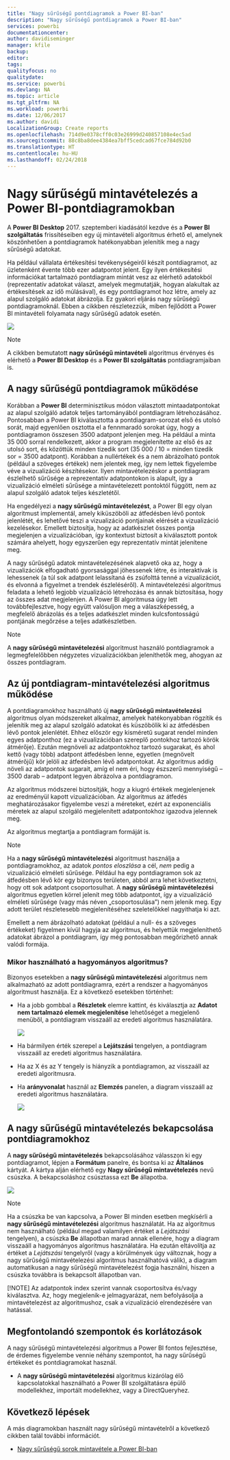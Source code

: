 ```yaml
---
title: "Nagy sűrűségű pontdiagramok a Power BI-ban"
description: "Nagy sűrűségű pontdiagramok a Power BI-ban"
services: powerbi
documentationcenter: 
author: davidiseminger
manager: kfile
backup: 
editor: 
tags: 
qualityfocus: no
qualitydate: 
ms.service: powerbi
ms.devlang: NA
ms.topic: article
ms.tgt_pltfrm: NA
ms.workload: powerbi
ms.date: 12/06/2017
ms.author: davidi
LocalizationGroup: Create reports
ms.openlocfilehash: 714d9e0378cff0c03e26999d240857108e4ec5ad
ms.sourcegitcommit: 88c8ba8dee4384ea7bff5cedcad67fce784d92b0
ms.translationtype: HT
ms.contentlocale: hu-HU
ms.lasthandoff: 02/24/2018
---
```

# <a name="high-density-sampling-in-power-bi-scatter-charts"></a>Nagy sűrűségű mintavételezés a Power BI-pontdiagramokban
A **Power BI Desktop** 2017. szeptemberi kiadásától kezdve és a **Power BI szolgáltatás** frissítéseiben egy új mintavételi algoritmus érhető el, amelynek köszönhetően a pontdiagramok hatékonyabban jelenítik meg a nagy sűrűségű adatokat.

Ha például vállalata értékesítési tevékenységeiről készít pontdiagramot, az üzletenként évente több ezer adatpontot jelent. Egy ilyen értékesítési információkat tartalmazó pontdiagram mintát vesz az elérhető adatokból (reprezentatív adatokat választ, amelyek megmutatják, hogyan alakultak az értékesítések az idő múlásával), és egy pontdiagramot hoz létre, amely az alapul szolgáló adatokat ábrázolja. Ez gyakori eljárás nagy sűrűségű pontdiagramoknál. Ebben a cikkben részletezzük, miben fejlődött a Power BI mintavételi folyamata nagy sűrűségű adatok esetén.

![](media/desktop-high-density-scatter-charts/high-density-scatter-charts_01.png)

> [!NOTE]
> A cikkben bemutatott **nagy sűrűségű mintavételi** algoritmus érvényes és elérhető a **Power BI Desktop** és a **Power BI szolgáltatás** pontdiagramjaiban is.
> 
> 

## <a name="how-high-density-scatter-charts-work"></a>A nagy sűrűségű pontdiagramok működése
Korábban a **Power BI** determinisztikus módon választott mintaadatpontokat az alapul szolgáló adatok teljes tartományából pontdiagram létrehozásához. Pontosabban a Power BI kiválasztotta a pontdiagram-sorozat első és utolsó sorát, majd egyenlően osztotta el a fennmaradó sorokat úgy, hogy a pontdiagramon összesen 3500 adatpont jelenjen meg. Ha például a minta 35 000 sorral rendelkezett, akkor a program megjelenítette az első és az utolsó sort, és közöttük minden tizedik sort (35 000 / 10 = minden tizedik sor = 3500 adatpont). Korábban a nullértékek és a nem ábrázolható pontok (például a szöveges értékek) nem jelentek meg, így nem lettek figyelembe véve a vizualizáció készítésekor. Ilyen mintavételezéskor a pontdiagram észlelhető sűrűsége a reprezentatív adatpontokon is alapult, így a vizualizáció elméleti sűrűsége a mintavételezett pontoktól függött, nem az alapul szolgáló adatok teljes készletétől.

Ha engedélyezi a **nagy sűrűségű mintavételezést**, a Power BI egy olyan algoritmust implementál, amely kiküszöböli az átfedésben lévő pontok jelenlétét, és lehetővé teszi a vizualizáció pontjainak elérését a vizualizáció kezelésekor. Emellett biztosítja, hogy az adatkészlet összes pontja megjelenjen a vizualizációban, így kontextust biztosít a kiválasztott pontok számára ahelyett, hogy egyszerűen egy reprezentatív mintát jelenítene meg.

A nagy sűrűségű adatok mintavételezésének alapvető oka az, hogy a vizualizációk elfogadható gyorsasággal jöhessenek létre, és interaktívak is lehessenek (a túl sok adatpont lelassítaná és zsúfolttá tenné a vizualizációt, és elvonná a figyelmet a trendek észleléséről). A mintavételezési algoritmus feladata a lehető legjobb vizualizáció létrehozása és annak biztosítása, hogy az összes adat megjelenjen. A Power BI algoritmusa úgy lett továbbfejlesztve, hogy együtt valósuljon meg a válaszképesség, a megfelelő ábrázolás és a teljes adatkészlet minden kulcsfontosságú pontjának megőrzése a teljes adatkészletben.

> [!NOTE]
> A **nagy sűrűségű mintavételezési** algoritmust használó pontdiagramok a legmegfelelőbben négyzetes vizualizációkban jeleníthetők meg, ahogyan az összes pontdiagram.
> 
> 

## <a name="how-the-new-scatter-chart-sampling-algorithm-works"></a>Az új pontdiagram-mintavételezési algoritmus működése
A pontdiagramokhoz használható új **nagy sűrűségű mintavételezési** algoritmus olyan módszereket alkalmaz, amelyek hatékonyabban rögzítik és jelenítik meg az alapul szolgáló adatokat és küszöbölik ki az átfedésben lévő pontok jelenlétét. Ehhez először egy kisméretű sugarat rendel minden egyes adatponthoz (ez a vizualizációban szereplő pontokhoz tartozó körök átmérője). Ezután megnöveli az adatpontokhoz tartozó sugarakat, és ahol kettő (vagy több) adatpont átfedésben lenne, egyetlen (megnövelt átmérőjű) kör jelöli az átfedésben lévő adatpontokat. Az algoritmus addig növeli az adatpontok sugarait, amíg el nem éri, hogy észszerű mennyiségű – 3500 darab – adatpont legyen ábrázolva a pontdiagramon.

Az algoritmus módszerei biztosítják, hogy a kiugró értékek megjelenjenek az eredményül kapott vizualizációban. Az algoritmus az átfedés meghatározásakor figyelembe veszi a méreteket, ezért az exponenciális méretek az alapul szolgáló megjelenített adatpontokhoz igazodva jelennek meg.

Az algoritmus megtartja a pontdiagram formáját is.

> [!NOTE]
> Ha a **nagy sűrűségű mintavételezési** algoritmust használja a pontdiagramokhoz, az adatok *pontos eloszlása* a cél, *nem* pedig a vizualizáció elméleti sűrűsége. Például ha egy pontdiagramon sok az átfedésben lévő kör egy bizonyos területen, abból arra lehet következtetni, hogy ott sok adatpont csoportosulhat. A **nagy sűrűségű mintavételezési** algoritmus egyetlen körrel jelenít meg több adatpontot, így a vizualizáció elméleti sűrűsége (vagy más néven „csoportosulása”) nem jelenik meg. Egy adott terület részletesebb megjelenítéséhez szeletelőkkel nagyíthatja ki azt.
> 
> 

Emellett a nem ábrázolható adatokat (például a null- és a szöveges értékeket) figyelmen kívül hagyja az algoritmus, és helyettük megjeleníthető adatokat ábrázol a pontdiagram, így még pontosabban megőrizhető annak valódi formája.

### <a name="when-the-standard-algorithm-for-scatter-charts-is-used"></a>Mikor használható a hagyományos algoritmus?
Bizonyos esetekben a **nagy sűrűségű mintavételezési** algoritmus nem alkalmazható az adott pontdiagramra, ezért a rendszer a hagyományos algoritmust használja. Ez a következő esetekben történhet:

* Ha a jobb gombbal a **Részletek** elemre kattint, és kiválasztja az **Adatot nem tartalmazó elemek megjelenítése** lehetőséget a megjelenő menüből, a pontdiagram visszaáll az eredeti algoritmus használatára.
  
  ![](media/desktop-high-density-scatter-charts/high-density-scatter-charts_02.png)
* Ha bármilyen érték szerepel a **Lejátszási** tengelyen, a pontdiagram visszaáll az eredeti algoritmus használatára.
* Ha az X és az Y tengely is hiányzik a pontdiagramon, az visszaáll az eredeti algoritmusra.
* Ha **arányvonalat** használ az **Elemzés** panelen, a diagram visszaáll az eredeti algoritmus használatára.
  
  ![](media/desktop-high-density-scatter-charts/high-density-scatter-charts_03.png)

## <a name="how-to-turn-on-high-density-sampling-for-a-scatter-chart"></a>A nagy sűrűségű mintavételezés bekapcsolása pontdiagramokhoz
A **nagy sűrűségű mintavételezés** bekapcsolásához válasszon ki egy pontdiagramot, lépjen a **Formátum** panelre, és bontsa ki az **Általános** kártyát. A kártya alján elérhető egy **Nagy sűrűségű mintavételezés** nevű csúszka. A bekapcsoláshoz csúsztassa ezt **Be** állapotba.

![](media/desktop-high-density-scatter-charts/high-density-scatter-charts_04.png)

> [!NOTE]
> Ha a csúszka be van kapcsolva, a Power BI minden esetben megkísérli a **nagy sűrűségű mintavételezési** algoritmus használatát. Ha az algoritmus nem használható (például megad valamilyen értéket a *Lejátszási* tengelyen), a csúszka **Be** állapotban marad annak ellenére, hogy a diagram visszaáll a hagyományos algoritmus használatára. Ha ezután eltávolítja az értéket a *Lejátszási* tengelyről (vagy a körülmények úgy változnak, hogy a nagy sűrűségű mintavételezési algoritmus használhatóvá válik), a diagram automatikusan a nagy sűrűségű mintavételezést fogja használni, hiszen a csúszka továbbra is bekapcsolt állapotban van.
> 
> [!NOTE]
> Az adatpontok index szerint vannak csoportosítva és/vagy kiválasztva. Az, hogy megjelenik-e jelmagyarázat, nem befolyásolja a mintavételezést az algoritmushoz, csak a vizualizáció elrendezésére van hatással.
> 
> 

## <a name="considerations-and-limitations"></a>Megfontolandó szempontok és korlátozások
A nagy sűrűségű mintavételezési algoritmus a Power BI fontos fejlesztése, de érdemes figyelembe vennie néhány szempontot, ha nagy sűrűségű értékeket és pontdiagramokat használ.

* A **nagy sűrűségű mintavételezési** algoritmus kizárólag élő kapcsolatokkal használható a Power BI szolgáltatásra épülő modellekhez, importált modellekhez, vagy a DirectQueryhez.

## <a name="next-steps"></a>Következő lépések
A más diagramokban használt nagy sűrűségű mintavételről a következő cikkben talál további információt.

* [Nagy sűrűségű sorok mintavétele a Power BI-ban](desktop-high-density-sampling.md)

